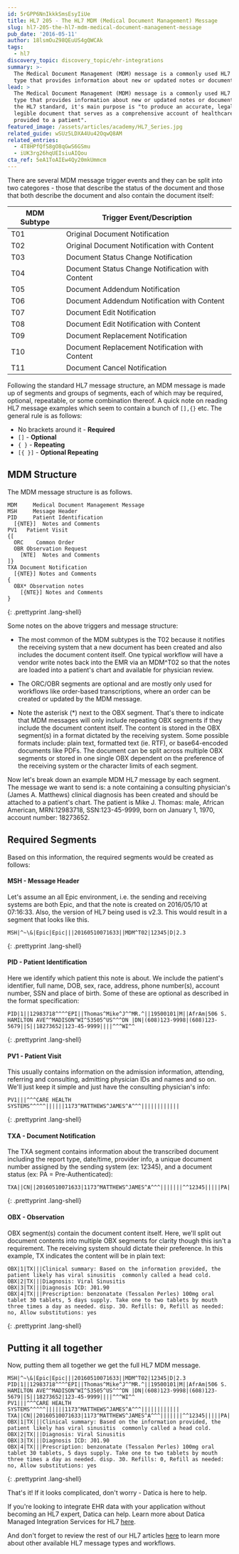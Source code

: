 ```yaml
---
id: 5rGPP6NnIkkkSmsEsyIiUe
title: HL7 205 - The HL7 MDM (Medical Document Management) Message
slug: hl7-205-the-hl7-mdm-medical-document-management-message
pub_date: '2016-05-11'
author: 18lsmOuZ98QEuUS4gQWCAk
tags:
  - hl7
discovery_topic: discovery_topic/ehr-integrations
summary: >-
  The Medical Document Management (MDM) message is a commonly used HL7 message
  type that provides information about new or updated notes or documents. 
lead: >
  The Medical Document Management (MDM) message is a commonly used HL7 message
  type that provides information about new or updated notes or documents. Per
  the HL7 standard, it's main purpose is "to produce an accurate, legal, and
  legible document that serves as a comprehensive account of healthcare services
  provided to a patient".
featured_image: /assets/articles/academy/HL7_Series.jpg
related_guide: wSUz5LDXA4Uu42OqwQ8AM
related_entries:
  - 4T8HPfQfS8gO8qGwS6GSmu
  - iUK3rg26hqUEIsiuAIQou
cta_ref: 5eA1ToAIEw4Qy20mkUmmcm
---
```

There are several MDM message trigger events and they can be split into two categores - those that describe the status of the document and those that both describe the document and also contain the document itself:

| MDM Subtype | Trigger Event/Description |
|-------------|---------------------------|
| T01 | Original Document Notification |
| T02 | Original Document Notification with Content |
| T03 | Document Status Change Notification |
| T04 | Document Status Change Notification with Content |
| T05 | Document Addendum Notification |
| T06 | Document Addendum Notification with Content |
| T07 | Document Edit Notification |
| T08 | Document Edit Notification with Content |
| T09 | Document Replacement Notification |
| T10 | Document Replacement Notification with Content | 
| T11 | Document Cancel Notification |


Following the standard HL7 message structure, an MDM message is made up of segments and groups of segments, each of which may be required, optional, repeatable, or some combination thereof. A quick note on reading HL7 message examples which seem to contain a bunch of `[],{}` etc. The general rule is as follows:

- No brackets around it - **Required**
- `[]` - **Optional**
- `{ }` - **Repeating**
- `[{ }]` - **Optional Repeating**

## MDM Structure

The MDM message structure is as follows.


```shell
MDM     Medical Document Management Message
MSH     Message Header
PID     Patient Identification
  [{NTE}]  Notes and Comments
PV1   Patient Visit
{[
  ORC    Common Order
  OBR Observation Request
    [NTE]  Notes and Comments
]}
TXA Document Notification
  [{NTE}] Notes and Comments
{
  OBX* Observation notes
    [{NTE}] Notes and Comments
}
```
{: .prettyprint .lang-shell}


Some notes on the above triggers and message structure:

- The most common of the MDM subtypes is the T02 because it notifies the receiving system that a new document has been created and also includes the document content itself. One typical workflow will have a vendor write notes back into the EMR via an MDM^T02 so that the notes are loaded into a patient's chart and available for physician review.

- The ORC/OBR segments are optional and are mostly only used for workflows like order-based transcriptions, where an order can be created or updated by the MDM message.

- Note the asterisk (*) next to the OBX segment. That's there to indicate that MDM messages will only include repeating OBX segments if they include the document content itself. The content is stored in the OBX segment(s) in a format dictated by the receiving system. Some possible formats include: plain text, formatted text (ie. RTF), or base64-encoded documents like PDFs. The document can be split across multiple OBX segments or stored in one single OBX dependent on the preference of the receiving system or the character limits of each segment. 

Now let's break down an example MDM HL7 message by each segment. The message we want to send is: a note containing a consulting physician's (James A. Matthews) clinical diagnosis has been created and should be attached to a patient's chart. The patient is Mike J. Thomas: male, African American, MRN:12983718, SSN:123-45-9999, born on January 1, 1970, account number: 18273652.

## Required Segments

Based on this information, the required segments would be created as follows:

#### MSH - Message Header
Let's assume an all Epic environment, i.e. the sending and receiving systems are both Epic, and that the note is created on 2016/05/10 at 07:16:33. Also, the version of HL7 being used is v2.3. This would result in a segment that looks like this.


```shell
MSH|^~\&|Epic|Epic|||20160510071633||MDM^T02|12345|D|2.3
```
{: .prettyprint .lang-shell}


#### PID - Patient Identification
Here we identify which patient this note is about. We include the patient's identifier, full name, DOB, sex, race, address, phone number(s), account number, SSN and place of birth. Some of these are optional as described in the format specification:


```shell
PID|1||12983718^^^^EPI||Thomas^Mike^J^^MR.^||19500101|M||AfrAm|506 S. HAMILTON AVE^^MADISON^WI^53505^US^^^DN |DN|(608)123-9998|(608)123-5679||S||18273652|123-45-9999||||^^^WI^^
```
{: .prettyprint .lang-shell}


#### PV1 - Patient Visit
This usually contains information on the admission information, attending, referring and consulting, admitting physician IDs and names and so on. We'll just keep it simple and just have the consulting physician's info:


```shell
PV1|||^^^CARE HEALTH SYSTEMS^^^^^||||||1173^MATTHEWS^JAMES^A^^^||||||||||||
```
{: .prettyprint .lang-shell}


#### TXA - Document Notification
The TXA segment contains information about the transcribed document including the report type, date/time, provider info, a unique document number assigned by the sending system (ex: 12345), and a document status (ex: PA = Pre-Authenticated):


```shell
TXA||CN||20160510071633|1173^MATTHEWS^JAMES^A^^^|||||||^^12345|||||PA|
```
{: .prettyprint .lang-shell}


#### OBX - Observation
OBX segment(s) contain the document content itself. Here, we'll split out document contents into multiple OBX segments for clarity though this isn't a requirement. The receiving system should dictate their preference. In this example, TX indicates the content will be in plain text:


```shell
OBX|1|TX|||Clinical summary: Based on the information provided, the patient likely has viral sinusitis  commonly called a head cold.
OBX|2|TX|||Diagnosis: Viral Sinusitis
OBX|3|TX|||Diagnosis ICD: J01.90
OBX|4|TX|||Prescription: benzonatate (Tessalon Perles) 100mg oral tablet 30 tablets, 5 days supply. Take one to two tablets by mouth three times a day as needed. disp. 30. Refills: 0, Refill as needed: no, Allow substitutions: yes
```
{: .prettyprint .lang-shell}

## Putting it all together

Now, putting them all together we get the full HL7 MDM message.

```shell
MSH|^~\&|Epic|Epic|||20160510071633||MDM^T02|12345|D|2.3
PID|1||12983718^^^^EPI||Thomas^Mike^J^^MR.^||19500101|M||AfrAm|506 S. HAMILTON AVE^^MADISON^WI^53505^US^^^DN |DN|(608)123-9998|(608)123-5679||S||18273652|123-45-9999||||^^^WI^^
PV1|||^^^CARE HEALTH SYSTEMS^^^^^||||||1173^MATTHEWS^JAMES^A^^^||||||||||||
TXA||CN||20160510071633|1173^MATTHEWS^JAMES^A^^^|||||||^^12345|||||PA|
OBX|1|TX|||Clinical summary: Based on the information provided, the patient likely has viral sinusitis  commonly called a head cold.
OBX|2|TX|||Diagnosis: Viral Sinusitis
OBX|3|TX|||Diagnosis ICD: J01.90
OBX|4|TX|||Prescription: benzonatate (Tessalon Perles) 100mg oral tablet 30 tablets, 5 days supply. Take one to two tablets by mouth three times a day as needed. disp. 30. Refills: 0, Refill as needed: no, Allow substitutions: yes
```
{: .prettyprint .lang-shell}


That's it! If it looks complicated, don't worry - Datica is here to help.

If you're looking to integrate EHR data with your application without becoming an HL7 expert, Datica can help. Learn more about Datica Managed Integration Services for HL7 [here](https://datica.com/ehr-integration/).

And don't forget to review the rest of our HL7 articles [here](https://datica.com/academy) to learn more about other available HL7 message types and workflows.

  
